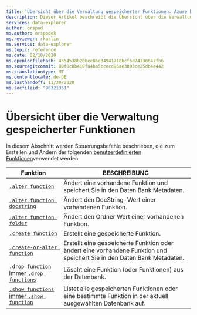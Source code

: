 ```yaml
---
title: 'Übersicht über die Verwaltung gespeicherter Funktionen: Azure Daten-Explorer | Microsoft-Dokumentation'
description: Dieser Artikel beschreibt die Übersicht über die Verwaltung gespeicherter Funktionen in Azure Daten-Explorer.
services: data-explorer
author: orspod
ms.author: orspodek
ms.reviewer: rkarlin
ms.service: data-explorer
ms.topic: reference
ms.date: 02/18/2020
ms.openlocfilehash: 4354538b206ee86e34941718bcf6d74130647fb6
ms.sourcegitcommit: 80f0c8b410fa4ba5ccecd96ae3803ce25db4a442
ms.translationtype: MT
ms.contentlocale: de-DE
ms.lasthandoff: 11/30/2020
ms.locfileid: "96321351"
---
```

# <a name="stored-functions-management-overview"></a>Übersicht über die Verwaltung gespeicherter Funktionen
In diesem Abschnitt werden Steuerungsbefehle beschrieben, die zum Erstellen und Ändern der folgenden [benutzerdefinierten Funktionen](../query/functions/user-defined-functions.md)verwendet werden:

|Funktion |BESCHREIBUNG|
|---------|-----------|
|[`.alter function`](alter-function.md) |Ändert eine vorhandene Funktion und speichert Sie in den Daten Bank Metadaten. |
|[`.alter function docstring`](alter-docstring-function.md) |Ändert den DocString-Wert einer vorhandenen Funktion. |
|[`.alter function folder`](alter-folder-function.md) |Ändert den Ordner Wert einer vorhandenen Funktion. |
|[`.create function`](create-function.md) |Erstellt eine gespeicherte Funktion. |
|[`.create-or-alter function`](create-alter-function.md) |Erstellt eine gespeicherte Funktion oder ändert eine vorhandene Funktion und speichert Sie in den Daten Bank Metadaten. |
|[`.drop function` immer `.drop functions`](drop-function.md) |Löscht eine Funktion (oder Funktionen) aus der Datenbank. |
|[`.show functions` immer `.show function`](show-function.md) |Listet alle gespeicherten Funktionen oder eine bestimmte Funktion in der aktuell ausgewählten Datenbank auf. |